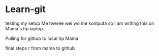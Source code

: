 # Learn-git
testing my setup
Me tweree wei wo me komputa so
I am writing this on Mama's hp laptop

Pulling for github to local hp Mama

final steps r from mama to github
